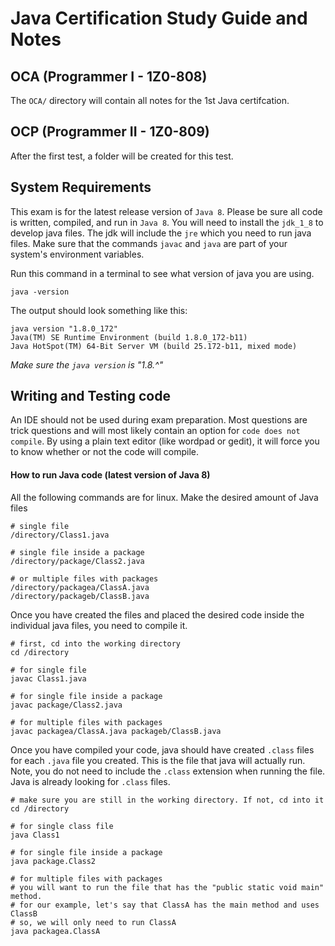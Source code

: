 # Java Certification Study Guide and Notes
## OCA (Programmer I - 1Z0-808) 
The `OCA/` directory will contain all notes for the 1st Java certifcation. 

## OCP (Programmer II - 1Z0-809)
After the first test, a folder will be created for this test. 

## System Requirements
This exam is for the latest release version of `Java 8`. Please be sure all code is written, compiled, and run in `Java 8`. You will need to install the `jdk_1_8` to develop java files. The jdk will include the `jre` which you need to run java files. Make sure that the commands `javac` and `java` are part of your system's environment variables. 

Run this command in a terminal to see what version of java you are using. 
```
java -version
```
The output should look something like this: 
```
java version "1.8.0_172"
Java(TM) SE Runtime Environment (build 1.8.0_172-b11)
Java HotSpot(TM) 64-Bit Server VM (build 25.172-b11, mixed mode)
```
_Make sure the `java version` is "1.8.^"_

## Writing and Testing code
An IDE should not be used during exam preparation. Most questions are trick questions and will most likely contain an option for `code does not compile`. By using a plain text editor (like wordpad or gedit), it will force you to know whether or not the code will compile. 

#### How to run Java code (latest version of Java 8)
All the following commands are for linux. Make the desired amount of Java files
```
# single file
/directory/Class1.java

# single file inside a package
/directory/package/Class2.java

# or multiple files with packages
/directory/packagea/ClassA.java
/directory/packageb/ClassB.java
```
Once you have created the files and placed the desired code inside the individual java files, you need to compile it. 
```
# first, cd into the working directory
cd /directory

# for single file
javac Class1.java

# for single file inside a package
javac package/Class2.java

# for multiple files with packages
javac packagea/ClassA.java packageb/ClassB.java
```
Once you have compiled your code, java should have created `.class` files for each `.java` file you created. This is the file that java will actually run. Note, you do not need to include the `.class` extension when running the file. Java is already looking for `.class` files. 
```
# make sure you are still in the working directory. If not, cd into it
cd /directory

# for single class file
java Class1

# for single file inside a package
java package.Class2

# for multiple files with packages
# you will want to run the file that has the "public static void main" method. 
# for our example, let's say that ClassA has the main method and uses ClassB 
# so, we will only need to run ClassA
java packagea.ClassA
```